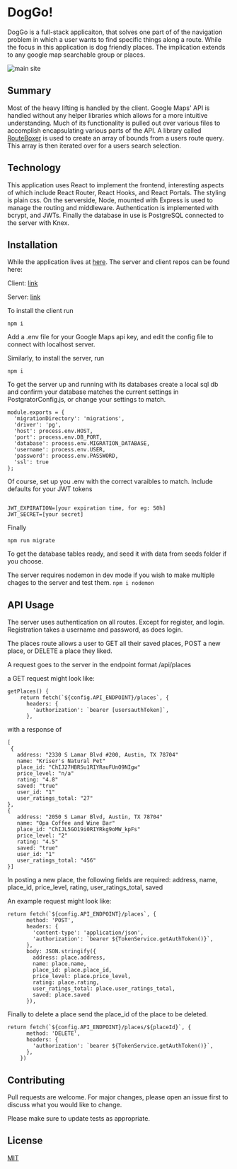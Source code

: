 # DogGo!
DogGo is a full-stack applicaiton, that solves one part of of the navigation problem in which a user wants to find specific things along a route. While the focus in this application is dog friendly places. The implication extends to any google map searchable group or places. 

![main site](https://i.ibb.co/PYQ8P2Z/image.png)

## Summary
Most of the heavy lifting is handled by the client. Google Maps' API is handled without any helper libraries which allows for a more intuitive understanding. Much of its functionality is pulled out over various files to accomplish encapsulating various parts of the API. A library called [RouteBoxer](https://github.com/googlemaps/v3-utility-library/tree/master/routeboxer) is used to create an array of bounds from a users route query. This array is then iterated over for a users search selection.

## Technology
This application uses React to implement the frontend, interesting aspects of which include React Router, React Hooks, and React Portals. The styling is plain css. On the serverside, Node, mounted with Express is used to manage the routing and middleware. Authentication is implemented with bcrypt, and JWTs. Finally the database in use is PostgreSQL connected to the server with Knex.

## Installation

While the application lives at [here](https://dog-go.netlify.com). The server and client repos can be found here: 

Client: [link](https://github.com/jamster10/doggo-client)

Server: [link](https://github.com/jamster10/doggo-server)

To install the client run

```
npm i
```
Add a .env file  for your Google Maps api key, and edit the config file to connect with localhost server.

Similarly, to install the server, run 
```
npm i
```
To get the server up and running with its databases create a local sql db and confirm your database matches the current settings in PostgratorConfig.js, or change your settings to match.
```
module.exports = {
  'migrationDirectory': 'migrations',
  'driver': 'pg',
  'host': process.env.HOST,
  'port': process.env.DB_PORT,
  'database': process.env.MIGRATION_DATABASE,
  'username': process.env.USER,
  'password': process.env.PASSWORD,
  'ssl': true
};
```
Of course, set up you .env with the correct varaibles to match.
Include defaults for your JWT tokens
```

JWT_EXPIRATION=[your expiration time, for eg: 50h] 
JWT_SECRET=[your secret]
```

Finally 
```
npm run migrate
```
To get the database tables ready, and seed it with data from seeds folder if you choose.

The server requires nodemon in dev mode if you wish to make multiple chages to the server and test them. 
```npm i nodemon```

## API Usage

The server uses authentication on all routes. Except for register, and login.
Registration takes a username and password, as does login.

The places route allows a user to GET all their saved places, POST a new place, or DELETE a place they liked.

A request goes to the server in the endpoint format /api/places

a GET request might look like: 

```
getPlaces() {
    return fetch(`${config.API_ENDPOINT}/places`, {
      headers: {
        'authorization': `bearer [usersauthToken]`,
      },
```

with a response of
```
[
 {
   address: "2330 S Lamar Blvd #200, Austin, TX 78704"
   name: "Kriser's Natural Pet"
   place_id: "ChIJ27HBRSu1RIYRauFUnO9NIgw"
   price_level: "n/a"
   rating: "4.8"
   saved: "true"
   user_id: "1"
   user_ratings_total: "27"
},
{
   address: "2050 S Lamar Blvd, Austin, TX 78704"
   name: "Opa Coffee and Wine Bar"
   place_id: "ChIJL5GO19i0RIYRkg9oMW_kpFs"
   price_level: "2"
   rating: "4.5"
   saved: "true"
   user_id: "1"
   user_ratings_total: "456"
}]
```
In posting a new place, the following fields are required:
   address,
   name,
   place_id,
   price_level,
   rating,
   user_ratings_total,
   saved

An example request might look like:
```
return fetch(`${config.API_ENDPOINT}/places`, {
      method: 'POST',
      headers: {
        'content-type': 'application/json',
        'authorization': `bearer ${TokenService.getAuthToken()}`,
      },
      body: JSON.stringify({
        address: place.address,
        name: place.name,
        place_id: place.place_id,
        price_level: place.price_level,
        rating: place.rating,
        user_ratings_total: place.user_ratings_total,
        saved: place.saved
      }),
```
Finally to delete a place send the place_id of the place to be deleted.
```
return fetch(`${config.API_ENDPOINT}/places/${placeId}`, {
      method: 'DELETE',
      headers: {
        'authorization': `bearer ${TokenService.getAuthToken()}`,
      },
    })
```


## Contributing
Pull requests are welcome. For major changes, please open an issue first to discuss what you would like to change.

Please make sure to update tests as appropriate.

## License
[MIT](https://choosealicense.com/licenses/mit/)
